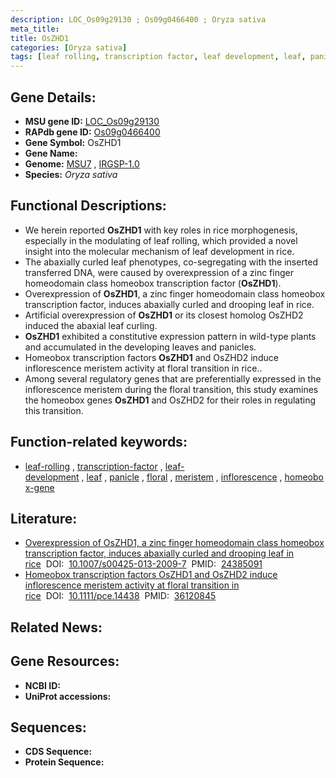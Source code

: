 ```yaml
---
description: LOC_Os09g29130 ; Os09g0466400 ; Oryza sativa
meta_title:
title: OsZHD1
categories: [Oryza sativa]
tags: [leaf rolling, transcription factor, leaf development, leaf, panicle, floral, meristem, inflorescence, homeobox gene]
---
```


## Gene Details:
- **MSU gene ID:** [LOC_Os09g29130](http://rice.uga.edu/cgi-bin/ORF_infopage.cgi?orf=LOC_Os09g29130)  
- **RAPdb gene ID:** [Os09g0466400](https://rapdb.dna.affrc.go.jp/locus/?name=Os09g0466400)  
- **Gene Symbol:** OsZHD1
- **Gene Name:**
- **Genome:**  [MSU7](http://rice.uga.edu/)&nbsp;,&nbsp;[IRGSP-1.0](https://rapdb.dna.affrc.go.jp/download/irgsp1.html)
- **Species:** *Oryza sativa*

## Functional Descriptions:
   - We herein reported **OsZHD1** with key roles in rice morphogenesis, especially in the modulating of leaf rolling, which provided a novel insight into the molecular mechanism of leaf development in rice.
   - The abaxially curled leaf phenotypes, co-segregating with the inserted transferred DNA, were caused by overexpression of a zinc finger homeodomain class homeobox transcription factor (**OsZHD1**).
   - Overexpression of **OsZHD1**, a zinc finger homeodomain class homeobox transcription factor, induces abaxially curled and drooping leaf in rice.
   - Artificial overexpression of **OsZHD1** or its closest homolog OsZHD2 induced the abaxial leaf curling.
   - **OsZHD1** exhibited a constitutive expression pattern in wild-type plants and accumulated in the developing leaves and panicles.
   - Homeobox transcription factors **OsZHD1** and OsZHD2 induce inflorescence meristem activity at floral transition in rice..
   - Among several regulatory genes that are preferentially expressed in the inflorescence meristem during the floral transition, this study examines the homeobox genes **OsZHD1** and OsZHD2 for their roles in regulating this transition.

## Function-related keywords:
   - [leaf-rolling](/tags/leaf-rolling/)&nbsp;,&nbsp;[transcription-factor](/tags/transcription-factor/)&nbsp;,&nbsp;[leaf-development](/tags/leaf-development/)&nbsp;,&nbsp;[leaf](/tags/leaf/)&nbsp;,&nbsp;[panicle](/tags/panicle/)&nbsp;,&nbsp;[floral](/tags/floral/)&nbsp;,&nbsp;[meristem](/tags/meristem/)&nbsp;,&nbsp;[inflorescence](/tags/inflorescence/)&nbsp;,&nbsp;[homeobox-gene](/tags/homeobox-gene/)

## Literature:
   - [Overexpression of OsZHD1, a zinc finger homeodomain class homeobox transcription factor, induces abaxially curled and drooping leaf in rice](https://www.doi.org/10.1007/s00425-013-2009-7)&nbsp;&nbsp;DOI:&nbsp;&nbsp;[10.1007/s00425-013-2009-7](https://www.doi.org/10.1007/s00425-013-2009-7)&nbsp;&nbsp;PMID:&nbsp;&nbsp;[24385091](https://pubmed.ncbi.nlm.nih.gov/24385091/)
   - [Homeobox transcription factors OsZHD1 and OsZHD2 induce inflorescence meristem activity at floral transition in rice](https://www.doi.org/10.1111/pce.14438)&nbsp;&nbsp;DOI:&nbsp;&nbsp;[10.1111/pce.14438](https://www.doi.org/10.1111/pce.14438)&nbsp;&nbsp;PMID:&nbsp;&nbsp;[36120845](https://pubmed.ncbi.nlm.nih.gov/36120845/)

## Related News:

## Gene Resources:
- **NCBI ID:**  []()
- **UniProt accessions:** [](https://www.uniprot.org/uniprotkb//entry)

## Sequences:
- **CDS Sequence:**
- **Protein Sequence:**
